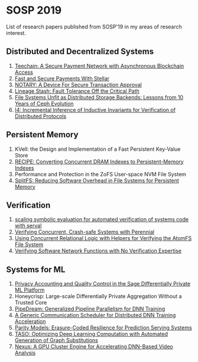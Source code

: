 # SOSP 2019

List of research papers published from SOSP'19 in my areas of research interest.

## Distributed and Decentralized Systems

1. [Teechain: A Secure Payment Network with Asynchronous Blockchain Access](https://arxiv.org/pdf/1707.05454.pdf)
2. [Fast and Secure Payments With Stellar](https://www.scs.stanford.edu/~dm/home/papers/lokhava:stellar-core.pdf)
3. [NOTARY: A Device For Secure Transaction Approval](https://pdos.csail.mit.edu/papers/notary:sosp19.pdf)
4. [Lineage Stash: Fault Tolerance Off the Critical Path](http://people.inf.ethz.ch/ioannisl/sosp19.pdf)
5. [File Systems Unfit as Distributed Storage Backends: Lessons from 10 Years of Ceph Evolution](https://www.pdl.cmu.edu/PDL-FTP/Storage/ceph-exp-sosp19.pdf)
6. [I4: Incremental Inference of Inductive Invariants for Verification of Distributed Protocols](https://dl.acm.org/citation.cfm?id=3321451)

## Persistent Memory

1. KVell: the Design and Implementation of a Fast Persistent Key-Value Store
2. [RECIPE: Converting Concurrent DRAM Indexes to Persistent-Memory Indexes](https://www.cs.utexas.edu/~vijay/papers/sosp19-recipe.pdf)
3. Performance and Protection in the ZoFS User-space NVM File System
4. [SplitFS: Reducing Software Overhead in File Systems for Persistent Memory](https://arxiv.org/abs/1909.10123)

## Verification

1. [scaling symbolic evaluation for automated verification of systems code with serval](https://www.cs.utexas.edu/~bornholt/papers/serval-sosp19.pdf)
2. [Verifying Concurrent, Crash-safe Systems with Perennial](https://people.csail.mit.edu/nickolai/papers/chajed-perennial.pdf)
3. [Using Concurrent Relational Logic with Helpers for Verifying the AtomFS File System](https://www.cs.columbia.edu/~rgu/publications/sosp19-zou.pdf)
4. [Verifying Software Network Functions with No Verification Expertise](https://dslab.epfl.ch/pubs/vigor.pdf)

## Systems for ML

1. [Privacy Accounting and Quality Control in the Sage Differentially Private ML Platform](https://arxiv.org/abs/1909.01502)
2. Honeycrisp: Large-scale Differentially Private Aggregation Without a Trusted Core
3. [PipeDream: Generalized Pipeline Parallelism for DNN Training](https://cs.stanford.edu/~matei/papers/2019/sosp_pipedream.pdf)
4. [A Generic Communication Scheduler for Distributed DNN Training Acceleration](https://i.cs.hku.hk/~cwu/papers/yhpeng-sosp19.pdf)
5. [Parity Models: Erasure-Coded Resilience for Prediction Serving Systems](http://www.cs.cmu.edu/~rvinayak/papers/sosp2019parity-models.pdf)
6. [TASO: Optimizing Deep Learning Computation with Automated Generation of Graph Substitutions](http://www.cs.cmu.edu/~rvinayak/papers/sosp2019parity-models.pdf)
7. [Nexus: A GPU Cluster Engine for Accelerating DNN-Based Video Analysis](https://pdfs.semanticscholar.org/0c0f/353dbac84311ea4f1485d4a8ac0b0459be8c.pdf)
